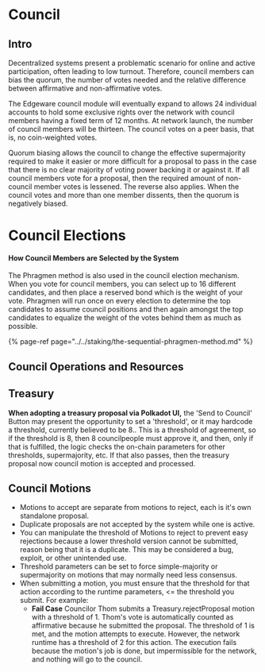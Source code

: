 # Council

## Intro

Decentralized systems present a problematic scenario for online and active participation, often leading to low turnout. Therefore, council members can bias the quorum, the number of votes needed and the relative difference between affirmative and non-affirmative votes.

The Edgeware council module will eventually expand to allows 24 individual accounts to hold some exclusive rights over the network with council members having a fixed term of 12 months. At network launch, the number of council members will be thirteen. The council votes on a peer basis, that is, no coin-weighted votes.

Quorum biasing allows the council to change the effective supermajority required to make it easier or more difficult for a proposal to pass in the case that there is no clear majority of voting power backing it or against it. If all council members vote for a proposal, then the required amount of non-council member votes is lessened. The reverse also applies. When the council votes and more than one member dissents, then the quorum is negatively biased.

# Council Elections

#### How Council Members are Selected by the System

The Phragmen method is also used in the council election mechanism. When you vote for council members, you can select up to 16 different candidates, and then place a reserved bond which is the weight of your vote. Phragmen will run once on every election to determine the top candidates to assume council positions and then again amongst the top candidates to equalize the weight of the votes behind them as much as possible.

{% page-ref page="../../staking/the-sequential-phragmen-method.md" %}

## Council Operations and Resources

## Treasury

**When adopting a treasury proposal via Polkadot UI,** the 'Send to Council' Button may present the opportunity to set a 'threshold', or it may hardcode a threshold, currently believed to be 8.. This is a threshold of agreement, so if the threshold is 8, then 8 councilpeople must approve it, and then, only if that is fulfilled, the logic checks the on-chain parameters for other thresholds, supermajority, etc.  If that also passes, then the treasury proposal now council motion is accepted and processed. 

## Council Motions

* Motions to accept are separate from motions to reject, each is it's own standalone proposal.  
* Duplicate proposals are not accepted by the system while one is active.
* You can manipulate the threshold of Motions to reject to prevent easy rejections because a lower threshold version cannot be submitted, reason being that it is a duplicate.  This may be considered a bug, exploit, or other unintended use. 
* Threshold parameters can be set to force simple-majority or supermajority on motions that may normally need less consensus. 
* When submitting a motion, you must ensure that the threshold for that action according to the runtime parameters, &lt;= the threshold you submit. For example:
  * **Fail Case** Councilor Thom submits a Treasury.rejectProposal motion with a threshold of 1. Thom's vote is automatically counted as affirmative because he submitted the proposal. The threshold of 1 is met, and the motion attempts to execute.  However, the network runtime has a threshold of 2 for this action. The execution fails because the motion's job is done, but impermissible for the network, and nothing will go to the council. 






